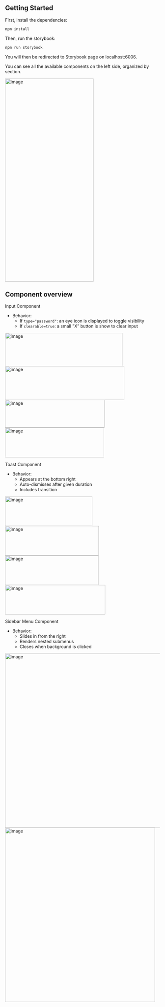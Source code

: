 ## Getting Started

First, install the dependencies:

```bash
npm install
```

Then, run the storybook:

```bash
npm run storybook
```

You will then be redirected to Storybook page on localhost:6006.

You can see all the available components on the left side, organized by section.

<img width="288" height="661" alt="image" src="https://github.com/user-attachments/assets/f43afd06-5c5f-4d10-8edf-c0547620cd57" />


## Component overview

Input Component
- Behavior:
    - If `type="password"`:  an eye icon is displayed to toggle visibility
    - If `clearable=true`:  a small "X" button is show to clear input

<img width="382" height="108" alt="image" src="https://github.com/user-attachments/assets/3c20be45-36dc-4806-b312-7cd69e8e9721" />
<img width="388" height="110" alt="image" src="https://github.com/user-attachments/assets/43b36d71-4f83-4a13-97a0-b9afcc08e635" />
<img width="324" height="90" alt="image" src="https://github.com/user-attachments/assets/11e95a67-6702-4aa1-b36e-286c1f5bfe8b" />
<img width="322" height="97" alt="image" src="https://github.com/user-attachments/assets/c3e5a910-58a8-49d2-a6f7-47c2ff22f538" />


Toast Component

- Behavior:
    - Appears at the bottom right
    - Auto-dismisses after given duration
    - Includes transition

<img width="284" height="96" alt="image" src="https://github.com/user-attachments/assets/16c7cce5-4103-48dc-9a34-ce7eb21c6d51" />
<img width="305" height="96" alt="image" src="https://github.com/user-attachments/assets/ace0cd57-137b-4a55-90c3-2f61c2e4d214" />
<img width="304" height="96" alt="image" src="https://github.com/user-attachments/assets/aef0796c-d327-4f44-a223-f98770a6c9a6" />
<img width="326" height="96" alt="image" src="https://github.com/user-attachments/assets/189f2d78-775b-4ecd-83a4-7c6ed5667bf4" />



Sidebar Menu Component

- Behavior:
    - Slides in from the right
    - Renders nested submenus 
    - Closes when background is clicked

<img width="523" height="567" alt="image" src="https://github.com/user-attachments/assets/887d5f55-91cf-451b-8f7c-9aac5bc6db9e" />
<img width="488" height="567" alt="image" src="https://github.com/user-attachments/assets/f3d445d6-3090-45d8-9495-c100875a5bb3" />
